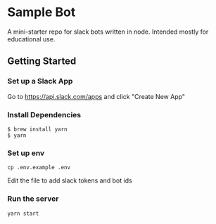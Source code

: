 # Sample Bot

A mini-starter repo for slack bots written in node. Intended mostly for educational use.

## Getting Started

### Set up a Slack App
Go to https://api.slack.com/apps and click "Create New App"

### Install Dependencies
```
$ brew install yarn
$ yarn
```

### Set up env
```
cp .env.example .env
```

Edit the file to add slack tokens and bot ids

### Run the server
```
yarn start
```

